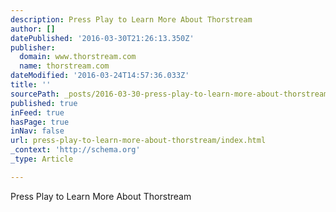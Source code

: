 ```yaml
---
description: Press Play to Learn More About Thorstream
author: []
datePublished: '2016-03-30T21:26:13.350Z'
publisher:
  domain: www.thorstream.com
  name: thorstream.com
dateModified: '2016-03-24T14:57:36.033Z'
title: ''
sourcePath: _posts/2016-03-30-press-play-to-learn-more-about-thorstream.md
published: true
inFeed: true
hasPage: true
inNav: false
url: press-play-to-learn-more-about-thorstream/index.html
_context: 'http://schema.org'
_type: Article

---
```

Press Play to Learn More About Thorstream